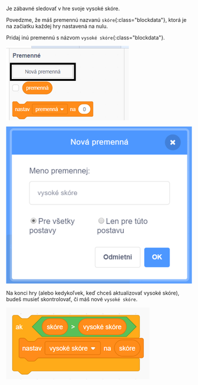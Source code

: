 Je zábavné sledovať v hre svoje vysoké skóre.

Povedzme, že máš premennú nazvanú `skóre`{:class="blockdata"}, ktorá je na začiatku každej hry nastavená na nulu.

Pridaj inú premennú s názvom `vysoké skóre`{:class="blockdata"}.

![ponuka premenných so zvýraznenou Novou premennou](images/make-variable-annotated.png)

![vyskakovacie okno novej premennej s názvom premennej vysoké skóre](images/make-high-score-variable.png)

Na konci hry (alebo kedykoľvek, keď chceš aktualizovať vysoké skóre), budeš musieť skontrolovať, či máš nové `vysoké skóre`.

![bloky kódu vyžadujú aby sa vysoké skóre rovnalo skóre](images/check-for-high-score.png)